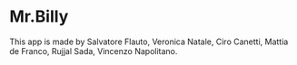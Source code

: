 # Mr.Billy
This app is made by Salvatore Flauto, Veronica Natale, Ciro Canetti, Mattia de Franco, Rujjal Sada, Vincenzo Napolitano.

